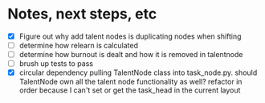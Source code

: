 # Notes, next steps, etc

- [x] Figure out why add talent nodes is duplicating nodes when shifting
- [ ] determine how relearn is calculated
- [ ] determine how burnout is dealt and how it is removed in talentnode
- [ ] brush up tests to pass
- [x] circular dependency pulling TalentNode class into task_node.py. should TalentNode own all the talent node functionality as well? refactor in order because I can't set or get the task_head in the current layout